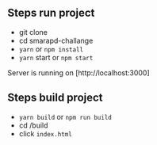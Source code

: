 ## Steps run project

 - git clone
 - cd smarapd-challange 
 - `yarn` or `npm install`
 - `yarn` start or `npm start`


Server is running on [http://localhost:3000]

## Steps build project 

 - `yarn build` or `npm run build`
 - cd /build  
 - click `index.html`
 
 
